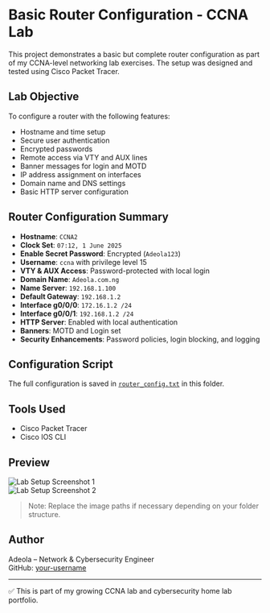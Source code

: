 # Basic Router Configuration - CCNA Lab

This project demonstrates a basic but complete router configuration as part of my CCNA-level networking lab exercises. The setup was designed and tested using Cisco Packet Tracer.

## Lab Objective

To configure a router with the following features:
- Hostname and time setup
- Secure user authentication
- Encrypted passwords
- Remote access via VTY and AUX lines
- Banner messages for login and MOTD
- IP address assignment on interfaces
- Domain name and DNS settings
- Basic HTTP server configuration

## Router Configuration Summary

- **Hostname**: `CCNA2`
- **Clock Set**: `07:12, 1 June 2025`
- **Enable Secret Password**: Encrypted (`Adeola123`)
- **Username**: `ccna` with privilege level 15
- **VTY & AUX Access**: Password-protected with local login
- **Domain Name**: `Adeola.com.ng`
- **Name Server**: `192.168.1.100`
- **Default Gateway**: `192.168.1.2`
- **Interface g0/0/0**: `172.16.1.2 /24`
- **Interface g0/0/1**: `192.168.1.2 /24`
- **HTTP Server**: Enabled with local authentication
- **Banners**: MOTD and Login set
- **Security Enhancements**: Password policies, login blocking, and logging

## Configuration Script

The full configuration is saved in [`router_config.txt`](./router_config.txt) in this folder.

## Tools Used

- Cisco Packet Tracer
- Cisco IOS CLI

## Preview

![Lab Setup Screenshot 1](../images/lab1_topology.png)  
![Lab Setup Screenshot 2](../images/lab1_cli_config.png)

> Note: Replace the image paths if necessary depending on your folder structure.

## Author

Adeola – Network & Cybersecurity Engineer  
GitHub: [your-username](https://github.com/your-username)

---

✅ This is part of my growing CCNA lab and cybersecurity home lab portfolio.

